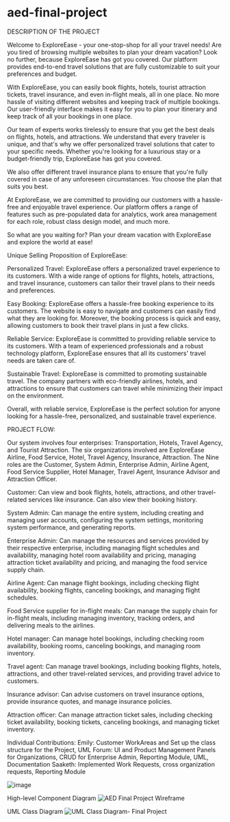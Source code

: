 # aed-final-project

DESCRIPTION OF THE PROJECT
 
Welcome to ExploreEase - your one-stop-shop for all your travel needs! Are you tired of browsing multiple websites to plan your dream vacation? Look no further, because ExploreEase has got you covered. Our platform provides end-to-end travel solutions that are fully customizable to suit your preferences and budget.

With ExploreEase, you can easily book flights, hotels, tourist attraction tickets, travel insurance, and even in-flight meals, all in one place. No more hassle of visiting different websites and keeping track of multiple bookings. Our user-friendly interface makes it easy for you to plan your itinerary and keep track of all your bookings in one place.

Our team of experts works tirelessly to ensure that you get the best deals on flights, hotels, and attractions. We understand that every traveler is unique, and that's why we offer personalized travel solutions that cater to your specific needs. Whether you're looking for a luxurious stay or a budget-friendly trip, ExploreEase has got you covered.

We also offer different travel insurance plans to ensure that you're fully covered in case of any unforeseen circumstances. You choose the plan that suits you best.

At ExploreEase, we are committed to providing our customers with a hassle-free and enjoyable travel experience. Our platform offers a range of features such as pre-populated data for analytics, work area management for each role, robust class design model, and much more.

So what are you waiting for? Plan your dream vacation with ExploreEase and explore the world at ease!

Unique Selling Proposition of ExploreEase:

Personalized Travel: ExploreEase offers a personalized travel experience to its customers. With a wide range of options for flights, hotels, attractions, and travel insurance, customers can tailor their travel plans to their needs and preferences.

Easy Booking: ExploreEase offers a hassle-free booking experience to its customers. The website is easy to navigate and customers can easily find what they are looking for. Moreover, the booking process is quick and easy, allowing customers to book their travel plans in just a few clicks.

Reliable Service: ExploreEase is committed to providing reliable service to its customers. With a team of experienced professionals and a robust technology platform, ExploreEase ensures that all its customers' travel needs are taken care of.

Sustainable Travel: ExploreEase is committed to promoting sustainable travel. The company partners with eco-friendly airlines, hotels, and attractions to ensure that customers can travel while minimizing their impact on the environment.

Overall, with reliable service, ExploreEase is the perfect solution for anyone looking for a hassle-free, personalized, and sustainable travel experience.

PROJECT FLOW:

Our system involves four enterprises: Transportation, Hotels, Travel Agency, and Tourist Attraction. The six organizations involved are ExploreEase Airline, Food Service, Hotel, Travel Agency, Insurance, Attraction. The Nine roles are the Customer, System Admin, Enterprise Admin, Airline Agent, Food Service Supplier, Hotel Manager, Travel Agent, Insurance Advisor and Attraction Officer.

Customer: Can view and book flights, hotels, attractions, and other travel-related services like insurance. Can also view their booking history.

System Admin: Can manage the entire system, including creating and managing user accounts, configuring the system settings, monitoring system performance, and generating reports.

Enterprise Admin: Can manage the resources and services provided by their respective enterprise, including managing flight schedules and availability, managing hotel room availability and pricing, managing attraction ticket availability and pricing, and managing the food service supply chain.

Airline Agent: Can manage flight bookings, including checking flight availability, booking flights, canceling bookings, and managing flight schedules.

Food Service supplier for in-flight meals: Can manage the supply chain for in-flight meals, including managing inventory, tracking orders, and delivering meals to the airlines.

Hotel manager: Can manage hotel bookings, including checking room availability, booking rooms, canceling bookings, and managing room inventory.

Travel agent: Can manage travel bookings, including booking flights, hotels, attractions, and other travel-related services, and providing travel advice to customers.

Insurance advisor: Can advise customers on travel insurance options, provide insurance quotes, and manage insurance policies.

Attraction officer: Can manage attraction ticket sales, including checking ticket availability, booking tickets, canceling bookings, and managing ticket inventory.

Individual Contributions:
Emily: Customer WorkAreas and Set up the class structure for the Project, UML
Forum: UI and Product Management Panels for Organizations, CRUD for Enterprise Admin, Reporting Module, UML, Documentation
Saaketh: Implemented Work Requests, cross organization requests, Reporting Module


![image](https://user-images.githubusercontent.com/113734458/233896801-9a30c08c-e3d0-44b6-a01b-c6b2afa0db18.png)


High-level Component Diagram
![AED Final Project Wireframe](https://user-images.githubusercontent.com/113735355/233879327-b6a6583f-9197-4bb4-ba9b-78ea8226d72a.png)

UML Class Diagram
![UML Class Diagram- Final Project](https://user-images.githubusercontent.com/113735355/233879420-e23aa48e-36ae-4554-adaa-ad24f9b3a934.png)
